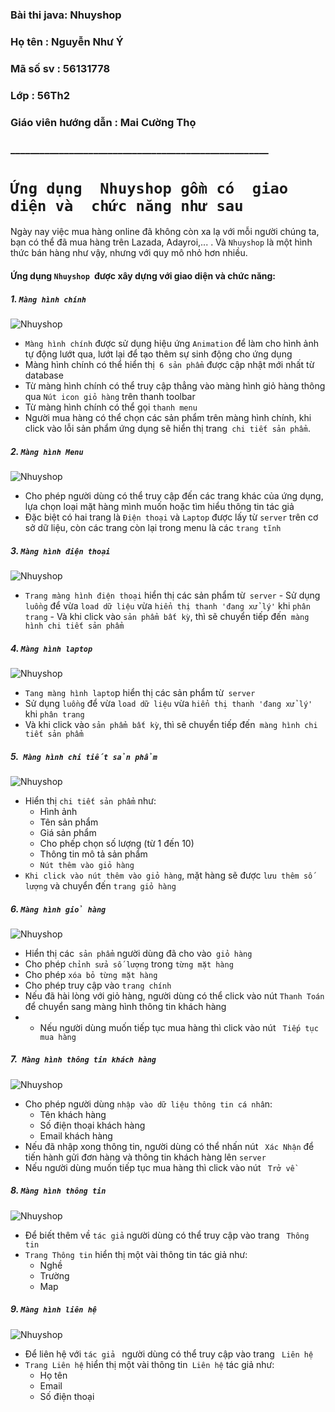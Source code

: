 ﻿### Bài thi java: Nhuyshop
### Họ tên      : Nguyễn Như Ý
### Mã số sv    : 56131778
### Lớp         : 56Th2
### Giáo viên hướng dẫn : Mai Cường Thọ
### _____________________________________________________
# `Ứng dụng  Nhuyshop gồm có  giao diện và  chức năng như sau`
Ngày nay việc mua hàng online đã không còn xa lạ với mỗi người chúng ta, bạn có thể đã mua hàng trên Lazada, Adayroi,... .  Và `Nhuyshop` là một hình thức bán hàng như vậy, nhưng với quy mô nhỏ hơn nhiều.
 #### Ứng dụng `Nhuyshop `được xây dựng với giao diện và  chức năng:
 ##### 1. `Màng hình chính`
![Nhuyshop](https://raw.githubusercontent.com/nhuyk56/BAITHI_JAVA/master/Anh_README/trangchinh.jpg)
  - `Màng hình chính` được sử dụng hiệu ứng `Animation` để làm cho hình ảnh tự động lướt qua, lướt lại để tạo thêm sự sinh động cho ứng dụng
  - Màng hình chính có thể hiển thị` 6 sản phẩm` được cập nhật mới nhất từ database
  - Từ màng hình chính có thể truy cập thẳng vào màng hình giỏ hàng thông qua `Nút icon giỏ hàng` trên thanh toolbar
  - Từ màng hình chính có thể gọi `thanh menu`
  - Người mua hàng có thể chọn các sản phẩm trên màng hình chính, khi click vào lỗi sản phẩm ứng dụng sẽ hiển thị trang` chi tiết sản phẩm`.
##### 2. `Màng hình Menu`
![Nhuyshop](https://github.com/nhuyk56/BAITHI_JAVA/blob/master/Anh_README/menu.jpg?raw)
 - Cho phép người dùng có thể truy cập đến các trang khác của ứng dụng, lựa chọn loại mặt hàng mình muốn hoặc tìm hiểu thông tin tác giả
 - Đặc biệt có hai trang là `Điện thoại` và `Laptop` được lấy từ `server` trên cơ sở dữ liệu, còn các trang còn lại trong menu là các `trang tĩnh`
##### 3. `Màng hình điện thoại`
![Nhuyshop](https://github.com/nhuyk56/BAITHI_JAVA/blob/master/Anh_README/dienthoai.jpg?raw)
 -   `Trang màng hình điện thoại` hiển thị các sản phẩm từ` server`
    - Sử dụng `luồng` để vừa `load dữ liệu` vừa `hiển thị thanh 'đang xử lý'`  khi `phân trang`
    - Và khi click vào `sản phẩm bất kỳ`, thì sẽ chuyển tiếp đến` màng hình chi tiết sản phẩm`
##### 4. `Màng hình laptop`
![Nhuyshop](https://github.com/nhuyk56/BAITHI_JAVA/blob/master/Anh_README/laptop.jpg?raw)
-   `Tang màng hình lapto`p hiển thị các sản phẩm từ` server`
- Sử dụng `luồng` để vừa `load dữ liệu` vừa `hiển thị thanh 'đang xử lý'`  khi `phân trang`
- Và khi click vào `sản phẩm bất kỳ`, thì sẽ chuyển tiếp đến` màng hình chi tiết sản phẩm`
##### 5.` Màng hình chi tiết sản phẩm`
![Nhuyshop](https://github.com/nhuyk56/BAITHI_JAVA/blob/master/Anh_README/chitietsanpham.jpg?raw)
- Hiển thị `chi tiết sản phẩm` như:
    - Hình ảnh
    - Tên sản phẩm
    - Giá sản phẩm
    - Cho phếp chọn số lượng (từ 1 đến 10)
    - Thông tin mô tả sản phẩm
    - `Nút thêm vào giỏ hàng`
- `Khi click vào nút thêm vào giỏ hàng`, mặt hàng sẽ được `lưu thêm số lượng` và chuyển đến `trang giỏ hàng`
##### 6. `Màng hình giỏ hàng`
![Nhuyshop](https://github.com/nhuyk56/BAITHI_JAVA/blob/master/Anh_README/giohang.jpg?raw)
- Hiển thị các` sản phẩm` người dùng đã cho vào` giỏ hàng`
- Cho phép `chỉnh sửa số lượng` trong `từng mặt hàng`
- Cho phép `xóa bỏ từng mặt hàng`
- Cho phép truy cập vào `trang chính`
- Nếu đã hài lòng với giỏ hàng, người dùng có thể click vào nút `Thanh Toán` để chuyển sang màng hình thông tin khách hàng
- - Nếu người dùng muốn tiếp tục mua hàng thì click vào nút ` Tiếp tục mua hàng`
##### 7.` Màng hình thông tin khách hàng`
![Nhuyshop](https://github.com/nhuyk56/BAITHI_JAVA/blob/master/Anh_README/thongtinkhachhang.jpg?raw)
- Cho phép người dùng `nhập vào dữ liệu thông tin cá nhâ`n:
    - Tên khách hàng
    - Số điện thoại khách hàng
    - Email khách hàng
- Nếu đã nhập xong thông tin, người dùng có thể nhấn nút ` Xác Nhận` để tiến hành gửi đơn hàng và thông tin khách hàng lên `server`  
- Nếu người dùng muốn tiếp tục mua hàng thì click vào nút ` Trở về`
##### 8. `Màng hình thông tin`
![Nhuyshop](https://github.com/nhuyk56/BAITHI_JAVA/blob/master/Anh_README/thongtin.jpg?raw)
- Để biết thêm về `tác giả` người dùng có thể truy cập vào trang ` Thông tin`
- `Trang Thông tin` hiển thị một vài thông tin tác giả như:
    - Nghề
    - Trường
    - Map
##### 9. `Màng hình liên hệ`
![Nhuyshop](https://github.com/nhuyk56/BAITHI_JAVA/blob/master/Anh_README/lienhe.jpg?raw)
- Để liên hệ với `tác giả ` người dùng có thể truy cập vào trang ` Liên hệ`
- `Trang Liên hệ` hiển thị một vài thông tin` Liên hệ` tác giả như: 
    - Họ tên
    - Email
    - Số điện thoại